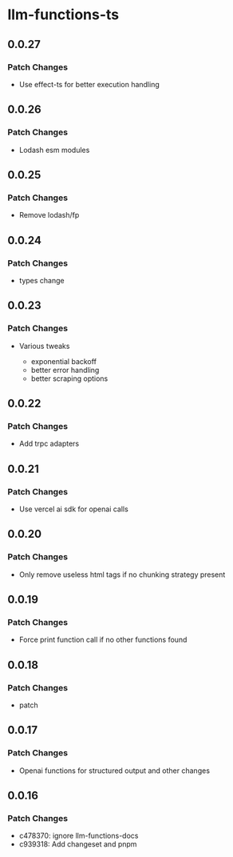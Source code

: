 # llm-functions-ts

## 0.0.27

### Patch Changes

- Use effect-ts for better execution handling

## 0.0.26

### Patch Changes

- Lodash esm modules

## 0.0.25

### Patch Changes

- Remove lodash/fp

## 0.0.24

### Patch Changes

- types change

## 0.0.23

### Patch Changes

- Various tweaks

  - exponential backoff
  - better error handling
  - better scraping options

## 0.0.22

### Patch Changes

- Add trpc adapters

## 0.0.21

### Patch Changes

- Use vercel ai sdk for openai calls

## 0.0.20

### Patch Changes

- Only remove useless html tags if no chunking strategy present

## 0.0.19

### Patch Changes

- Force print function call if no other functions found

## 0.0.18

### Patch Changes

- patch

## 0.0.17

### Patch Changes

- Openai functions for structured output and other changes

## 0.0.16

### Patch Changes

- c478370: ignore llm-functions-docs
- c939318: Add changeset and pnpm
